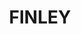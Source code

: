 ---
lastmod: '2025-04-06T06:05:20+00:00'
latitude: -35.586342
layout: suburb
longitude: 145.52068
postcode: '2713'
state: NSW
title: FINLEY
url: /nsw/finley/
---